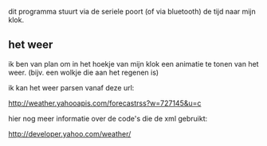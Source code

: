 dit programma stuurt via de seriele poort (of via bluetooth) de tijd naar mijn klok.

het weer
--------
ik ben van plan om in het hoekje van mijn klok een animatie te tonen van het weer. (bijv. een wolkje die aan het regenen is)

ik kan het weer parsen vanaf deze url: 

http://weather.yahooapis.com/forecastrss?w=727145&u=c

hier nog meer informatie over de code's die de xml gebruikt:

http://developer.yahoo.com/weather/
